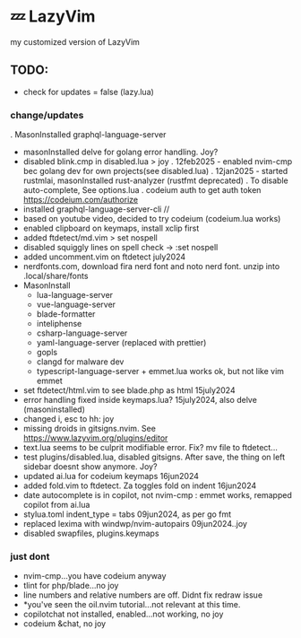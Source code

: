 # 💤 LazyVim

my customized version of LazyVim

## TODO:

- check for updates = false (lazy.lua)

### change/updates

. MasonInstalled graphql-language-server
- masonInstalled delve for golang error handling. Joy?
- disabled blink.cmp in disabled.lua > joy
. 12feb2025 - enabled nvim-cmp bec golang dev for own projects(see disabled.lua)
. 12jan2025 - started rustmlai, masonInstalled rust-analyzer (rustfmt deprecated)
. To disable auto-complete, See options.lua
. codeium auth to get auth token https://codeium.com/authorize
- installed graphql-language-server-cli //
- based on youtube video, decided to try codeium (codeium.lua works)
- enabled clipboard on keymaps, install xclip first
- added ftdetect/md.vim > set nospell
- disabled squiggly lines on spell check -> :set nospell
- added uncomment.vim on ftdetect july2024
- nerdfonts.com, download fira nerd font and noto nerd font. unzip into .local/share/fonts
- MasonInstall
    - lua-language-server
    - vue-language-server
    - blade-formatter
    - inteliphense
    - csharp-language-server
    - yaml-language-server (replaced with prettier)
    - gopls
    - clangd for malware dev
    - typescript-language-server + emmet.lua works ok, but not like vim emmet
- set ftdetect/html.vim to see blade.php as html 15july2024
- error handling fixed inside keymaps.lua? 15july2024, also delve (masoninstalled)
- changed i, esc to hh: joy
- missing droids in gitsigns.nvim. See https://www.lazyvim.org/plugins/editor
- text.lua seems to be culprit modifiable error. Fix? mv file to ftdetect...
- test plugins/disabled.lua, disabled gitsigns. After save, the thing on left sidebar doesnt show anymore. Joy?
- updated ai.lua for codeium keymaps 16jun2024
- added fold.vim to ftdetect. Za toggles fold on indent 16jun2024
- date autocomplete is in copilot, not nvim-cmp
    : emmet works, remapped copilot from ai.lua
- stylua.toml indent_type = tabs 09jun2024, as per go fmt
- replaced lexima with windwp/nvim-autopairs 09jun2024..joy
- disabled swapfiles, plugins.keymaps

### just dont

- nvim-cmp...you have codeium anyway
- tlint for php/blade...no joy
- line numbers and relative numbers are off. Didnt fix redraw issue
- *you've seen the oil.nvim tutorial...not relevant at this time.
- copilotchat not installed, enabled...not working, no joy
- codeium &chat, no joy
